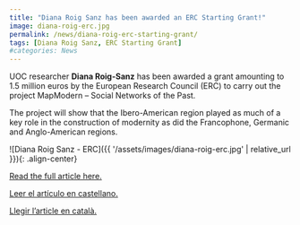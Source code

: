 ```yaml
---
title: "Diana Roig Sanz has been awarded an ERC Starting Grant!"
image: diana-roig-erc.jpg
permalink: /news/diana-roig-erc-starting-grant/
tags: [Diana Roig Sanz, ERC Starting Grant]
#categories: News
---
```

UOC researcher **Diana Roig-Sanz** has been awarded a grant amounting to 1.5 million euros by the European Research Council (ERC) to carry out the project MapModern – Social Networks of the Past.

The project will show that the Ibero-American region played as much of a key role in the construction of modernity as did the Francophone, Germanic and Anglo-American regions.

![Diana Roig Sanz - ERC]({{ '/assets/images/diana-roig-erc.jpg' | relative_url }}){: .align-center}

[Read the full article here.](https://www.uoc.edu/portal/en/news/actualitat/2018/251-history-modernity.html)

[Leer el artículo en castellano.](https://www.uoc.edu/portal/es/news/actualitat/2018/251-historia-modernidad.html)

[Llegir l’article en català.](https://www.uoc.edu/portal/ca/news/actualitat/2018/251-historia-modernitat.html)
